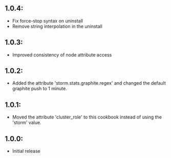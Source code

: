 ## 1.0.4:
* Fix force-stop syntax on uninstall
* Remove string interpolation in the uninstall

## 1.0.3:
* Improved consistency of node attribute access

## 1.0.2:
* Added the attribute 'storm.stats.graphite.regex' and changed the default graphite push to 1 minute.

## 1.0.1:
* Moved the attribute 'cluster_role' to this cookbook instead of using the 'storm' value.

## 1.0.0:
* Initial release
